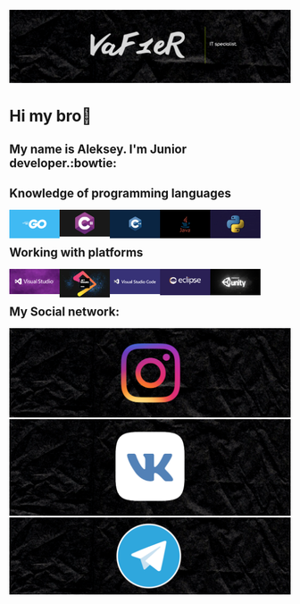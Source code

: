 [![Header](https://github.com/Leshawolf/Leshawolf/blob/main/image/Header/Logo.png)](https://github.com/Leshawolf)

# Hi my bro👋
##  My name is Aleksey. I'm Junior developer.:bowtie:

## Knowledge of programming languages
<img align="left" alt="Go" width="90px" src="https://github.com/Leshawolf/Leshawolf/blob/main/image/Language/Golang.png" />
<img align="left" alt="C#" width="90px" src="https://github.com/Leshawolf/Leshawolf/blob/main/image/Language/C%23.jpeg" />
<img align="left" alt="C++" width="90px" src="https://github.com/Leshawolf/Leshawolf/blob/main/image/Language/C%2B%2B.jpeg" />
<img align="left" alt="Java" width="90px" src="https://raw.githubusercontent.com/Leshawolf/Leshawolf/main/image/Language/Java.webp" />
<img align="left" alt="Python" width="90px" src="https://github.com/Leshawolf/Leshawolf/blob/main/image/Language/Python.jpg" />
<br />
<br />

## Working with platforms

<img align="left" alt="Visual Studio 2022" width="90px" src="https://github.com/Leshawolf/Leshawolf/blob/main/image/Platforms/Visual%20Studio.jpeg" />
<img align="left" alt="JetBrains" width="90px" src="https://raw.githubusercontent.com/Leshawolf/Leshawolf/main/image/Platforms/jetbrains.webp" />
<img align="left" alt="Visual Code" width="90px" src="https://github.com/Leshawolf/Leshawolf/blob/main/image/Platforms/Visual%20Code.png" />
<img align="left" alt="Eclipse" width="90px" src="https://github.com/Leshawolf/Leshawolf/blob/main/image/Platforms/eclipse.png" />
<img align="left" alt="Unity" width="90px" src="https://github.com/Leshawolf/Leshawolf/blob/main/image/Platforms/Unity.png" />

<br />
<br />

## My Social network:
[![Instagram](https://github.com/Leshawolf/Leshawolf/blob/main/image/Social%20network/Instagram.png)](https://instagram.com/a.volchek_?utm_medium=copy_link)
[![VK](https://github.com/Leshawolf/Leshawolf/blob/main/image/Social%20network/VK.png)](https://vk.com/volchek903)
[![Telegram](https://github.com/Leshawolf/Leshawolf/blob/main/image/Social%20network/Telegram.png)](https://t.me/volchek903)


